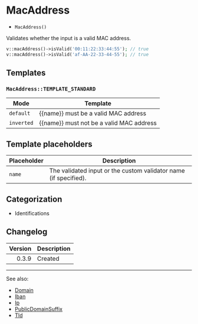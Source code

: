 # MacAddress

- `MacAddress()`

Validates whether the input is a valid MAC address.

```php
v::macAddress()->isValid('00:11:22:33:44:55'); // true
v::macAddress()->isValid('af-AA-22-33-44-55'); // true
```

## Templates

### `MacAddress::TEMPLATE_STANDARD`

| Mode       | Template                                 |
|------------|------------------------------------------|
| `default`  | {{name}} must be a valid MAC address     |
| `inverted` | {{name}} must not be a valid MAC address |

## Template placeholders

| Placeholder | Description                                                      |
|-------------|------------------------------------------------------------------|
| `name`      | The validated input or the custom validator name (if specified). |

## Categorization

- Identifications

## Changelog

| Version | Description |
|--------:|-------------|
|   0.3.9 | Created     |

***
See also:

- [Domain](Domain.md)
- [Iban](Iban.md)
- [Ip](Ip.md)
- [PublicDomainSuffix](PublicDomainSuffix.md)
- [Tld](Tld.md)
